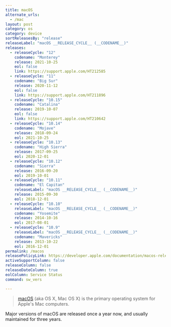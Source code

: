 ```yaml
---
title: macOS
alternate_urls:
  - /mac
layout: post
category: os
category: device
sortReleasesBy: "release"
releaseLabel: "macOS __RELEASE_CYCLE__ (__CODENAME__)"
releases:
  - releaseCycle: "12"
    codename: "Monterey"
    release: 2021-10-25
    eol: false
    link: https://support.apple.com/HT212585
  - releaseCycle: "11"
    codename: "Big Sur"
    release: 2020-11-12
    eol: false
    link: https://support.apple.com/HT211896
  - releaseCycle: "10.15"
    codename: "Catalina"
    release: 2019-10-07
    eol: false
    link: https://support.apple.com/HT210642
  - releaseCycle: "10.14"
    codename: "Mojave"
    release: 2018-09-24
    eol: 2021-10-25
  - releaseCycle: "10.13"
    codename: "High Sierra"
    release: 2017-09-25
    eol: 2020-12-01
  - releaseCycle: "10.12"
    codename: "Sierra"
    release: 2016-09-20
    eol: 2019-10-01
  - releaseCycle: "10.11"
    codename: "El Capitan"
    releaseLabel: "macOS __RELEASE_CYCLE__ (__CODENAME__)"
    release: 2015-09-30
    eol: 2018-12-01
  - releaseCycle: "10.10"
    releaseLabel: "macOS __RELEASE_CYCLE__ (__CODENAME__)"
    codename: "Yosemite"
    release: 2014-10-16
    eol: 2017-08-01
  - releaseCycle: "10.9"
    releaseLabel: "macOS __RELEASE_CYCLE__ (__CODENAME__)"
    codename: "Mavericks"
    release: 2013-10-22
    eol: 2016-12-01
permalink: /macos
releasePolicyLink: https://developer.apple.com/documentation/macos-release-notes
activeSupportColumn: false
releaseColumn: false
releaseDateColumn: true
eolColumn: Service Status
command: sw_vers

---
```

>[macOS](https://en.wikipedia.org/wiki/MacOS) (aka OS X, Mac OS X) is the primary operating system for Apple's Mac computers.

Major versions of macOS are released once a year now, and usually maintained for three years.
